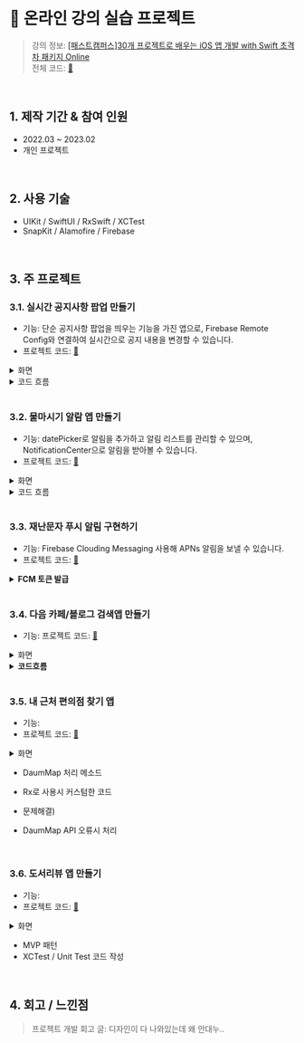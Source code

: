 # :pushpin: 온라인 강의 실습 프로젝트
>강의 정보: [[패스트캠퍼스]30개 프로젝트로 배우는 iOS 앱 개발 with Swift 초격차 패키지 Online](https://fastcampus.co.kr/dev_online_iosappfinal) <br>
>전체 코드: [🔗](https://github.com/oneoneoneoneoneoneone/Fastcampus_ios)

</br>

## 1. 제작 기간 & 참여 인원
- 2022.03 ~ 2023.02
- 개인 프로젝트


</br>


## 2. 사용 기술
- UIKit / SwiftUI / RxSwift / XCTest
- SnapKit / Alamofire / Firebase


</br>


## 3. 주 프로젝트

### 3.1. 실시간 공지사항 팝업 만들기
- 기능: 단순 공지사항 팝업을 띄우는 기능을 가진 앱으로, Firebase Remote Config와 연결하여 실시간으로 공지 내용을 변경할 수 있습니다.
- 프로젝트 코드: [🔗](https://github.com/oneoneoneoneoneoneone/Fastcampus_ios/tree/main/P3/Notice)

<details>
<summary>화면</summary>
<div markdown="1">

|<img src="" width="20%" height="20%" alt>|<img src="https://user-images.githubusercontent.com/94464179/220093765-63e010ac-3625-4aec-9911-4e0c2d7ed350.png" width="20%" height="20%" alt>| 
|:--:|
| *공지 화면* |
    
</div>
</details>

<details>
<summary>코드 흐름</summary>
<div markdown="1">
    
  - Firebase Remote Config 연결
  ~~~swift
  //ViewController
    var remoteConfig: RemoteConfig?
    remoteConfig = RemoteConfig.remoteConfig()

    let setting = RemoteConfigSettings()
    //테스트를 위해 새로운 값을 패치하는 리커버를 최소화해서 최대한 자주 가져옴//개발 중 0
    setting.minimumFetchInterval = 0

    remoteConfig?.configSettings = setting
    remoteConfig?.setDefaults(fromPlist: "RemoteConfigDefaults")
  ~~~
    
  - 공지확인 터치시 Firebase A-B Test 기록
  ~~~swift
  //ViewController
    let confirmAction = UIAlertAction(title: "확인하기", style: .default) { _ in
        //google analytics 이벤트 기록
        Analytics.logEvent("promotion_alert", parameters: nil)
    }
  ~~~
  
</div>
</details>

</br>

### 3.2. 물마시기 알람 앱 만들기
- 기능: datePicker로 알림을 추가하고 알림 리스트를 관리할 수 있으며, NotificationCenter으로 알림을 받아볼 수 있습니다. 
- 프로젝트 코드: [🔗](https://github.com/oneoneoneoneoneoneone/Fastcampus_ios/tree/main/P3/Drink)

<details>
<summary>화면</summary>
<div markdown="1">
  
|<img src="https://user-images.githubusercontent.com/94464179/218811403-eeace868-3889-4fc7-a9d8-fbbce151f7b9.png" width="20%" height="20%" alt>|<img src="https://user-images.githubusercontent.com/94464179/218811403-eeace868-3889-4fc7-a9d8-fbbce151f7b9.png" width="20%" height="20%" alt>| 
|:--:|:--:|
| *리스트 화면* | *알림 추가 화면* |
    
</div>
</details>

<details>
<summary>코드 흐름</summary>
<div markdown="1">
  
  - 알림추가 화면에서 리스트뷰로 데이터 넘기기
  ~~~swift
  //AddAlertViewController
  
    var pickedDate: ((_ date: Date,_ isRepeat: Bool, _ duration: Double) -> Void)? 

    @IBAction func saveButtonTap(_ sender: UIBarButtonItem) {
        pickedDate?(datePicker.date, isRepeatSwitch.isOn, datePicker.date.timeIntervalSinceNow + timePicker.countDownDuration)

        self.dismiss(animated: true, completion: nil)
    }
  ~~~
  
  - 테이블뷰에서 추가된 알림을 UNUserNotificationCenter에 넘기기
  ~~~swift
  //AlertListViewController
  
    addAlertVC.pickedDate = {[weak self] date, isRepeat, duration in
        guard let self = self else {return}

        let newAlert = Alert(date: date, isOn: true, isRepeat: isRepeat, duration: duration)

        ... //테이블뷰 데이터 업데이트 및 정렬, 내부저장소 저장

        //센터에 알림을 추가하는 메소드 호출
        self.userNotificationCenter.addNotificationRequest(by: newAlert)
    }
  ~~~
  
  - UNUserNotificationCenter에 알림 추가
  ~~~swift
  //UNUserNotificationCenter
  
    let content = UNMutableNotificationContent()
    ... //content 설정

    //UNCalendarNotificationTrigger - 시간 알림
    let component = Calendar.current.dateComponents([.hour, .minute], from: alert.date)
    let trigger = UNCalendarNotificationTrigger(dateMatching: component, repeats: alert.isOn)
    let request = UNNotificationRequest(identifier: alert.id, content: content, trigger: trigger)
    self.add(request, withCompletionHandler: nil)
  
    //UNTimeIntervalNotificationTrigger - 타이머 알림 (다시알림)
    let timeTrigger = UNTimeIntervalNotificationTrigger(timeInterval: alert.duration, repeats: false)
    let timeRequest = UNNotificationRequest(identifier: alert.id, content: content, trigger: timeTrigger)
    self.add(timeRequest, withCompletionHandler: nil)
  ~~~
  
  - 사용자 알림 승인
  ~~~swift 
  //AppDelegate
  
    let authrizationOptions = UNAuthorizationOptions(arrayLiteral: [.alert, .badge, .sound])
    userNotificationCenter.requestAuthorization(options: authrizationOptions){_, error in
        if let error = error{
          print("ERROR: \(error)")
        }
    }
  ~~~
  
</div>
</details>

</br>

### 3.3. 재난문자 푸시 알림 구현하기
- 기능: Firebase Clouding Messaging 사용해 APNs 알림을 보낼 수 있습니다.
- 프로젝트 코드: [🔗](https://github.com/oneoneoneoneoneoneone/Fastcampus_ios/tree/main/P3/Notice)

<details>
<summary><b>FCM 토큰 발급</b></summary>
<div markdown="1">
  
~~~swift
    func messaging(_ messaging: Messaging, didReceiveRegistrationToken fcmToken: String?) {
        guard let token = fcmToken else {return}
        print("FCM 등록토큰 갱신: \(token)")
    }
~~~
  
</div>
</details>

</br>

### 3.4. 다음 카페/블로그 검색앱 만들기
- 기능: 
프로젝트 코드: [🔗](https://github.com/oneoneoneoneoneoneone/Fastcampus_ios/tree/main/P4/SubwayStation)

<details>
<summary>화면</summary>
<div markdown="1">
  
|<img src="https://user-images.githubusercontent.com/94464179/220095185-ac42021f-97e2-4352-aca2-e1dc5bcc8639.png" width="20%" height="20%" alt>| 
|:--:|
| *검색 리스트 화면* |
    
</div>
</details>

<details>
<summary><b>코드흐름</b></summary>
<div markdown="1">
  
  - API통신
  ~~~swift
  //SearchBlogNetwork
    let request = NSMutableURLRequest(url: url)
    request.httpMethod = "GET"
    //header
    request.setValue("KakaoAK -", forHTTPHeaderField: "Authorization")

    return session.rx.data(request: request as URLRequest)
        .map{data in
            //json encoding
            do{
                let blogData = try JSONDecoder().decode(DKBlog.self, from: data)
                return .success(blogData)
            }catch{
                return .failure(.invalidJSON)
            }
        }
        .catch{_ in
                .just(.failure(.networkError))
        }
        //옵저버블 > single
        //Single<Result<DKBlog, SearchNetworkError>>
        .asSingle()
  ~~~
    
  - rx 데이터 처리
  ~~~swift
  //MainViewModel
    //메인뷰의 액션으로 데이터처리 -> 리스트뷰에 값 셋팅
    Observable
        .combineLatest(
            sortedType,
            cellData,
            resultSelector: model.sort
        )
        .bind(to: blogListViewModel.BlogCellData)
        .disposed(by: disposeBag)
  ~~~
  
</div>
</details>



</br>

### 3.5. 내 근처 편의점 찾기 앱
- 기능: 
- 프로젝트 코드: [🔗](https://github.com/oneoneoneoneoneoneone/Fastcampus_ios/tree/main/P5/FindCVS)

<details>
<summary>화면</summary>
<div markdown="1">
  
|<img src="https://user-images.githubusercontent.com/94464179/218811403-eeace868-3889-4fc7-a9d8-fbbce151f7b9.png" width="20%" height="20%" alt>|<img src="https://user-images.githubusercontent.com/94464179/218811403-eeace868-3889-4fc7-a9d8-fbbce151f7b9.png" width="20%" height="20%" alt>| 
|:--:|:--:|
| *리스트화면* | *알림추가화면* |
    
</div>
</details>


- DaumMap 처리 메소드
- Rx로 사용시 커스텀한 코드

- 문제해결)
- DaumMap API 오류시 처리 

</br>

### 3.6. 도서리뷰 앱 만들기
- 기능: 
- 프로젝트 코드: [🔗](https://github.com/oneoneoneoneoneoneone/Fastcampus_ios/tree/main/P5/BookReview)

<details>
<summary>화면</summary>
<div markdown="1">
  
|<img src="https://user-images.githubusercontent.com/94464179/218811403-eeace868-3889-4fc7-a9d8-fbbce151f7b9.png" width="20%" height="20%" alt>|<img src="https://user-images.githubusercontent.com/94464179/218811403-eeace868-3889-4fc7-a9d8-fbbce151f7b9.png" width="20%" height="20%" alt>| 
|:--:|:--:|
| *리스트화면* | *알림추가화면* |
    
</div>
</details>


- MVP 패턴
- XCTest / Unit Test 코드 작성


</br>

  
## 4. 회고 / 느낀점
>프로젝트 개발 회고 글:
>디자인이 다 나와있는데 왜 안대누..
